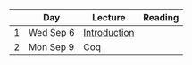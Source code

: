 <!-- markdownlint-disable MD041 -->

|      | Day       | Lecture                      | Reading |
| ---: | --------- | ---------------------------- | ------- |
|    1 | Wed Sep 6 | [Introduction](./notes/lec1) |         |
|    2 | Mon Sep 9 | Coq                          |         |

